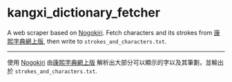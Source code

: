 # kangxi_dictionary_fetcher

A web scraper based on [Nogokiri](https://github.com/sparklemotion/nokogiri).
Fetch characters and its strokes from [康熙字典網上版](https://kangxizidian.com), then write to `strokes_and_characters.txt`.

---

使用 [Nogokiri](https://github.com/sparklemotion/nokogiri) 由[康熙字典網上版](https://kangxizidian.com) 解析出大部分可以顯示的字以及其筆劃，並輸出於 `strokes_and_characters.txt`.
